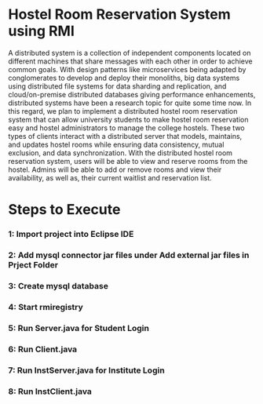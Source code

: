 # Hostel Room Reservation System using RMI

A distributed system is a collection of independent components located on
different machines that share messages with each other in order to achieve
common goals. With design patterns like microservices being adapted by
conglomerates to develop and deploy their monoliths, big data systems using
distributed file systems for data sharding and replication, and cloud/on-premise
distributed databases giving performance enhancements, distributed systems have
been a research topic for quite some time now. In this regard, we plan to
implement a distributed hostel room reservation system that can allow university
students to make hostel room reservation easy and hostel administrators to manage
the college hostels. These two types of clients interact with a distributed server that
models, maintains, and updates hostel rooms while ensuring data consistency,
mutual exclusion, and data synchronization. With the distributed hostel room
reservation system, users will be able to view and reserve rooms from the hostel.
Admins will be able to add or remove rooms and view their availability, as well as,
their current waitlist and reservation list.

# Steps to Execute
### 1: Import project into Eclipse IDE
### 2: Add mysql connector jar files under Add external jar files in Prject Folder
### 3: Create mysql database 
### 4: Start rmiregistry
### 5: Run Server.java for Student Login
### 6: Run Client.java
### 7: Run InstServer.java for Institute Login
### 8: Run InstClient.java


